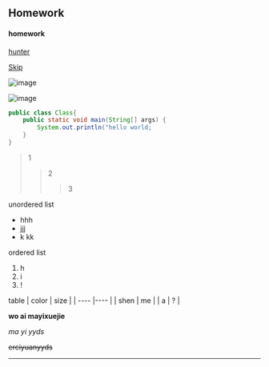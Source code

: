 ## Homework
#### homework
[hunter](https://baike.baidu.com/item/%E6%80%AA%E7%89%A9%E7%8C%8E%E4%BA%BA/16173?fr=aladdin)

[Skip](README.md)

![image](ysn.jpg)

![image](https://gameplus-platform.cdn.bcebos.com/gameplus-platform/upload/file/img/738fae296acad53bae49685f986839f9/738fae296acad53bae49685f986839f9.jpg)

```Java
public class Class{
    public static void main(String[] args) {
        System.out.println("hello world;
    }
}
```
> 1
>> 2
>>> 3

unordered list
- hhh
- jjj 
- k kk

ordered list
1. h
1. i
1. !

table
|   color  | size  |
|  ---- |---- |
| shen | me |
| a  | ? |

**wo ai mayixuejie**

*ma yi yyds*

~~erciyuanyyds~~

----

